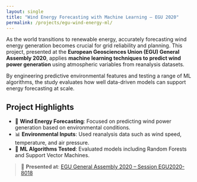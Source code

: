 ```yaml
---
layout: single
title: "Wind Energy Forecasting with Machine Learning – EGU 2020"
permalink: /projects/egu-wind-energy-ml/
---
```


As the world transitions to renewable energy, accurately forecasting wind energy generation becomes crucial for grid reliability and planning. This project, presented at the **European Geosciences Union (EGU) General Assembly 2020**, applies **machine learning techniques to predict wind power generation** using atmospheric variables from reanalysis datasets.

By engineering predictive environmental features and testing a range of ML algorithms, the study evaluates how well data-driven models can support energy forecasting at scale.

## Project Highlights

- 💨 **Wind Energy Forecasting**: Focused on predicting wind power generation based on environmental conditions.
- 📊 **Environmental Inputs**: Used reanalysis data such as wind speed, temperature, and air pressure.
- 🧠 **ML Algorithms Tested**: Evaluated models including Random Forests and Support Vector Machines.

> 🎤 **Presented at**: [EGU General Assembly 2020 – Session EGU2020-8018](https://meetingorganizer.copernicus.org/EGU2020/EGU2020-8018.html)
